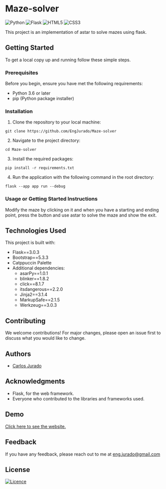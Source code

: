 # Maze-solver

![Python](https://img.shields.io/badge/python-3670A0?style=for-the-badge&logo=python&logoColor=ffdd54)
![Flask](https://img.shields.io/badge/flask-%23000.svg?style=for-the-badge&logo=flask&logoColor=white)
![HTML5](https://img.shields.io/badge/html5-%23E34F26.svg?style=for-the-badge&logo=html5&logoColor=white)
![CSS3](https://img.shields.io/badge/css3-%231572B6.svg?style=for-the-badge&logo=css3&logoColor=white)
 
This project is an implementation of astar to solve mazes using flask.

## Getting Started

To get a local copy up and running follow these simple steps.

### Prerequisites

Before you begin, ensure you have met the following requirements:
- Python 3.6 or later
- pip (Python package installer)

### Installation

1. Clone the repository to your local machine:
```
git clone https://github.com/EngJurado/Maze-solver
```
2. Navigate to the project directory:
```
cd Maze-solver
```
3. Install the required packages:
```
pip install -r requirements.txt
```
4. Run the application with the following command in the root directory:
```
flask --app app run --debug
```

### Usage or Getting Started Instructions

Modify the maze by clicking on it and when you have a starting and ending point, press the button and use astar to solve the maze and show the exit.

## Technologies Used

This project is built with:
- Flask==3.0.3
- Bootstrap==5.3.3
- Catppuccin Palette
- Additional dependencies:
  - asarPy==1.0.1
  - blinker==1.8.2
  - click==8.1.7
  - itsdangerous==2.2.0
  - Jinja2==3.1.4
  - MarkupSafe==2.1.5
  - Werkzeug==3.0.3

## Contributing

We welcome contributions! For major changes, please open an issue first to discuss what you would like to change.

## Authors

- [Carlos Jurado](https://github.com/EngJurado)

## Acknowledgments

- Flask, for the web framework.
- Everyone who contributed to the libraries and frameworks used.

## Demo

[Click here to see the website.](https://toolsroundup104.pythonanywhere.com/)

## Feedback

If you have any feedback, please reach out to me at eng.jurado@gmail.com

## License

[![Licence](https://img.shields.io/github/license/Ileriayo/markdown-badges?style=for-the-badge)](./LICENSE)
